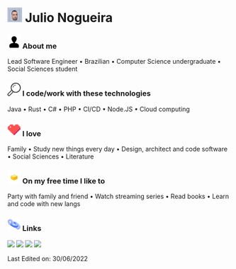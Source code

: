 # <img width="33" src="https://raw.githubusercontent.com/salheb/salheb/master/img/Foto Canal Youtube DEV Julio.png"/> Julio Nogueira

### <img height="30" src="https://raw.githubusercontent.com/salheb/salheb/master/img/111095_user_icon.png"/> About me
Lead Software Engineer • Brazilian • Computer Science undergraduate • Social Sciences student

### <img height="30" src="https://raw.githubusercontent.com/salheb/salheb/master/img/115695_magnifying glass_zoom_find_search_icon.png"/> I code/work with these technologies
Java • Rust • C# • PHP • CI/CD • Node.JS • Cloud computing

### <img height="30" src="https://raw.githubusercontent.com/salheb/salheb/master/img/4096575_heart_like_love_icon.png"/> I love
Family • Study new things every day • Design, architect and code software • Social Sciences • Literature

### <img height="30" src="https://raw.githubusercontent.com/salheb/salheb/master/img/379449_programming_icon.png"/> On my free time I like to
Party with family and friend • Watch streaming series • Read books • Learn and code with new langs

### <img height="30" src="https://raw.githubusercontent.com/salheb/salheb/master/img/4417094_link_href_hyperlink_icon.png"/> Links
[![](https://img.shields.io/badge/-linkedin-0073B1?style=flat-square)](http://linkedin.com/in/juliocesarsn)
[![](https://img.shields.io/badge/-twitter-1C9CEA?style=flat-square)](https://twitter.com/salheb)
[![](https://img.shields.io/badge/-meetup-EE3E5D?style=flat-square)](https://www.meetup.com/members/192177555/)
[![](https://img.shields.io/badge/-resume-332B40?style=flat-square)](https://www.julionogueira.net/cv/)
<!--[![](https://img.shields.io/badge/-badges-2D4E00?style=flat-square)](https://www.youracclaim.com/users/ingridrosselis/badges)-->

Last Edited on: 30/06/2022